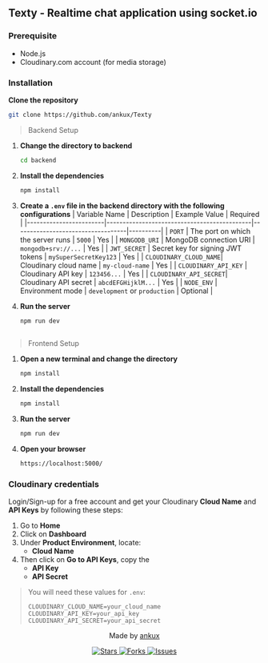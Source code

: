 ## Texty - Realtime chat application using socket.io

### Prerequisite
- Node.js
- Cloudinary.com account (for media storage)


### Installation
  **Clone the repository**
   ```sh
   git clone https://github.com/ankux/Texty
   ```

>Backend Setup

1. **Change the directory to backend**
   ```sh
   cd backend
   ```

2. **Install the dependencies**
   ```sh
   npm install
   ```

3. **Create a `.env` file in the backend directory with the following configurations**
| Variable Name          | Description                                 | Example Value                     | Required |
|------------------------|---------------------------------------------|-----------------------------------|----------|
| `PORT`                 | The port on which the server runs           | `5000`                            | Yes        |
| `MONGODB_URI`            | MongoDB connection URI                      | `mongodb+srv://...`               | Yes        |
| `JWT_SECRET`           | Secret key for signing JWT tokens           | `mySuperSecretKey123`             | Yes        |
| `CLOUDINARY_CLOUD_NAME`| Cloudinary cloud name                       | `my-cloud-name`                   | Yes        |
| `CLOUDINARY_API_KEY`   | Cloudinary API key                          | `123456...`                      | Yes        |
| `CLOUDINARY_API_SECRET`| Cloudinary API secret                       | `abcdEFGHijklM...`                | Yes        |
| `NODE_ENV`             | Environment mode                            | `development` or `production`     | Optional        |


4. **Run the server**
   ```sh
   npm run dev
 
> Frontend Setup

1. **Open a new terminal and change the directory**
   ```sh
   npm install
   ```

2. **Install the dependencies**
   ```sh
   npm install
   ```

3. **Run the server**
   ```sh
   npm run dev
   ```
4. **Open your browser**
   ```sh
   https://localhost:5000/
   ```



### Cloudinary credentials
Login/Sign-up for a free account and get your Cloudinary **Cloud Name** and **API Keys** by following these steps:

1. Go to **Home**
2. Click on **Dashboard**
3. Under **Product Environment**, locate:
   - **Cloud Name**
4. Then click on **Go to API Keys**, copy the
   - **API Key**
   - **API Secret**

> You will need these values for `.env`:
>
> ```env
> CLOUDINARY_CLOUD_NAME=your_cloud_name
> CLOUDINARY_API_KEY=your_api_key
> CLOUDINARY_API_SECRET=your_api_secret
> ```


<div align="center">
  <p>Made by <a href="https://github.com/ankux">ankux</a></p>
  <p>
    <a href="https://github.com/ankux/ai-notes-app/stargazers">
      <img src="https://img.shields.io/github/stars/ankux/Texty" alt="Stars">
    </a>
    <a href="https://github.com/ankux/ai-notes-app/network">
      <img src="https://img.shields.io/github/forks/ankux/Texty" alt="Forks">
    </a>
    <a href="https://github.com/ankux/ai-notes-app/issues">
      <img src="https://img.shields.io/github/issues/ankux/Texty" alt="Issues">
    </a>
  </p>
</div>
